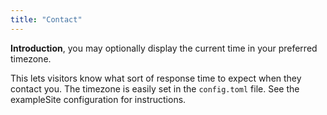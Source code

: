 ```yaml
---
title: "Contact"
---
```


**Introduction**, you may optionally display the current time in your preferred timezone.

This lets visitors know what sort of response time to expect when they contact you. The timezone is easily set in the `config.toml` file. See the exampleSite configuration for instructions.
